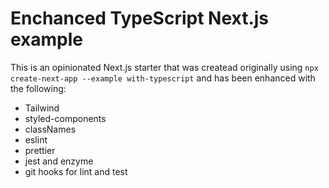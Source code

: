 # Enchanced TypeScript Next.js example

This is an opinionated Next.js starter that was createad originally using `npx create-next-app --example with-typescript` and has been enhanced with the following:

- Tailwind
- styled-components
- classNames
- eslint
- prettier
- jest and enzyme
- git hooks for lint and test
